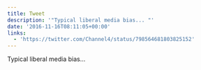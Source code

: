 ```yaml
---
title: Tweet
description: '"Typical liberal media bias... "'
date: '2016-11-16T08:11:05+00:00'
links:
  - 'https://twitter.com/Channel4/status/798564681803825152'
---
```

Typical liberal media bias... 
